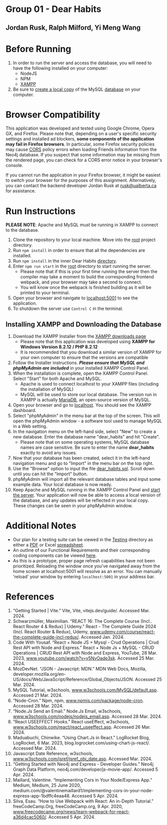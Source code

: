 # Group 01 - Dear Habits
## Jordan Rusk, Ralph Milford, Yi Meng Wang

# Before Running
1. In order to run the server and access the database, you will need to have the following installed on your computer:
    - NodeJS
    - NPM
    - [XAMPP](#installing-xampp-and-downloading-the-database)
2. Be sure to [create a local copy](#installing-xampp-and-downloading-the-database) of the MySQL [database](db/dear_habits.sql) on your computer.

# Browser Compatibility
This application was developed and tested using Google Chrome, Opera GX, and Firefox. Please note that, depending on a user's specific security settings and installed ad blockers, <b>some components of the application may fail in Firefox browsers</b>. In particular, some Firefox security policies may cause [CORS](https://developer.mozilla.org/en-US/docs/Web/HTTP/CORS) policy errors when loading Friends information from the Neo4j database. If you suspect that some information may be missing from the rendered page, you can check for a CORS error notice in your browser's console.

If you cannot run the application in your Firefox browser, it might be easiest to switch your browser for the purposes of this assignment. Alternatively, you can contact the backend developer Jordan Rusk at rusk@ualberta.ca for assistance.

# Run Instructions

**PLEASE NOTE**: Apache and MySQL must be running in XAMPP to connect to the database.

1. Clone the repository to your local machine. Move into the [root](/) project directory.
2. Run `npm install` in order to ensure that all the dependencies are installed.
3. Run `npm install` in the inner Dear Habits [directory](/DearHabits/).
3. Enter `npm run start` in the [root](/) directory to start running the server.
    - Please note that if this is your first time running the server then the compiler may take a moment to build the corresponding frontend webpack, and your browser may take a second to connect.
    - You will know once the webpack is finished building as it will be printed to your terminal.
4. Open your browser and navigate to [localhost:5001](http://localhost:5001) to see the application.
5. To shutdown the server use `Control C` in the terminal.

## Installing XAMPP and Downloading the Database
1. Download the XAMPP Installer from  the [XAMPP downloads page](https://www.apachefriends.org/download.html) 
    - Please note that this application was developed using **XAMPP for Windows Version 8.2.12 / PHP 8.2.12**
    - It is recommended that you download a similar version of XAMPP for your own computer to ensure that the versions are compatible
2. Follow the Installer instructions. <i><b>Please ensure that MySQL and phpMyAdmin are included</b></i> in your installed XAMPP Control Panel.
3. When the installation is complete, open the XAMPP Control Panel. Select "Start" for both Apache and MySQL.
    - Apache is used to connect localhost to your XAMPP files (including the installation of MySQL)
    - MySQL will be used to store our local database. The version run in XAMPP is actually [MariaDB](https://mariadb.org/), an open-source version of MySQL.
4. Open your browser and go to [localhost](http://localhost). You should see the XAMPP dashboard.
5. Select "phpMyAdmin" in the menu bar at the top of the screen. This will open the phpMyAdmin window - a software tool used to manage MySQL in a Web setting.
6. In the navigation menu on the left-hand side, select "New" to create a new database. Enter the database name "dear_habits" and hit "Create".
    - Please note that on some operating systems, MySQL database names are case sensitive. Be sure to enter the name **dear_habits** exactly to avoid any issues.
7. Now that your database has been created, select it in the left-hand navigation menu and go to "Import" in the menu bar on the top right.
8. Use the "Browse" option to input the file [dear_habits.sql](db/dear_habits.sql). Scroll down until you can hit the "Import" button.
9. phpMyAdmin will import all the relevant database tables and input some example data. Your local database is now ready.
10. Keep Apache and MySQL running in the XAMPP Control Panel and [start the server](#run-instructions). Your application will now be able to access a local version of the database, and any updates will be reflected in your local copy. These changes can be seen in your phpMyAdmin window.

# Additional Notes
- Our plan for a testing suite can be viewed in the [Testing](/Testing/) directory as either a [PDF](/Testing/DearHabits-TestSuite.pdf) or Excel [spreadsheet](/Testing/DearHabits-TestSuite.xlsx).
- An outline of our Functional Requirements and their corresponding coding components can be viewed [here](/FunctionalRequirements.md).
- As this is a prototype, proper page refresh capabilities have not been prioritized. Reloading the window once you've navigated away from the home screen at localhost:5001 will resolve as an error. You can manually 'reload' your window by entering `localhost:5001` in your address bar.

# References
1. “Getting Started | Vite.” Vite, Vite, vitejs.dev/guide/. Accessed Mar. 2024. 
2. Schwarzmüller, Maximilian. “REACT 16: The Complete Course (Incl.. React Router 4 & Redux) | Udemy.” React - The Complete Guide 2024 (Incl. React Router & Redux), Udemy, www.udemy.com/course/react-the-complete-guide-incl-redux/. Accessed Jan. 2024. 
3. Code With Yousaf. “React + Node JS + Mysql - Crud Operations | Crud Rest API with Node and Express.” React + Node Js + MySQL - CRUD Operations | CRUD Rest API with Node and Express, YouTube, 28 Mar. 2023, www.youtube.com/watch?v=y5NvOade3sk. Accessed 25 Mar. 2024.
4. MozDevNet. “JSON - Javascript: MDN.” MDN Web Docs, Mozilla, developer.mozilla.org/en-US/docs/Web/JavaScript/Reference/Global_Objects/JSON. Accessed 25 Mar. 2024. 
5. MySQL Tutorial, w3schools, www.w3schools.com/MySQL/default.asp. Accessed 21 Mar. 2024. 
6. “Node-Cron.” Npm, npm, www.npmjs.com/package/node-cron. Accessed 28 Mar. 2024. 
7. “Node.Js Send an Email.” Node.Js Email, w3schools, www.w3schools.com/nodejs/nodejs_email.asp. Accessed 28 Mar. 2024. 
8. “React USEEFFECT Hooks.” React useEffect, w3schools, www.w3schools.com/react/react_useeffect.asp. Accessed 26 Mar. 2024. 
9. Maduabuchi, Chinwike. “Using Chart.Js in React.” LogRocket Blog, LogRocket, 6 Mar. 2023, blog.logrocket.com/using-chart-js-react/. Accessed Mar. 2024.
10. Javascript Date Reference, w3schools, www.w3schools.com/jsref/jsref_obj_date.asp. Accessed Mar. 2024. 
11. “Getting Started with Neo4j and Express - Developer Guides.” Neo4j Graph Data Platform, neo4j.com/developer/js-movie-app/. Accessed 5 Apr. 2024. 
12. Maillard, Valentine. “Implementing Cors in Your Node/Express App.” Medium, Medium, 25 June 2020, medium.com/@valentinemaillard1/implementing-cors-in-your-node-express-app-1bdffc4eaa48. Accessed 5 Apr. 2024. 
13. Silva, Esau. “How to Use Webpack with React: An in-Depth Tutorial.” freeCodeCamp.Org, freeCodeCamp.org, 9 Apr. 2020, www.freecodecamp.org/news/learn-webpack-for-react-a36d4cac5060/. Accessed 5 Apr. 2024.